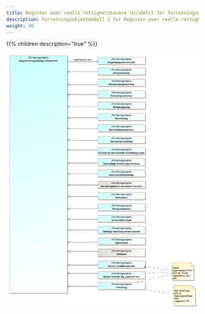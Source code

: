 ```yaml
---
title: Register over reelle rettighetshavere (bildefil for forretningsobjektmodell 2)
description: Forretningsobjektmodell 2 for Register over reelle rettighetshavere
weight: 40
---
```


{{% children description="true" %}}


![Registreringspliktige virksomheter](https://github.com/brreg/informasjonsmodeller/blob/main/registeroverreellerettighetshavere/forretningsobjektmodeller/registreringspliktigeVirksomheter.png?raw=true)

